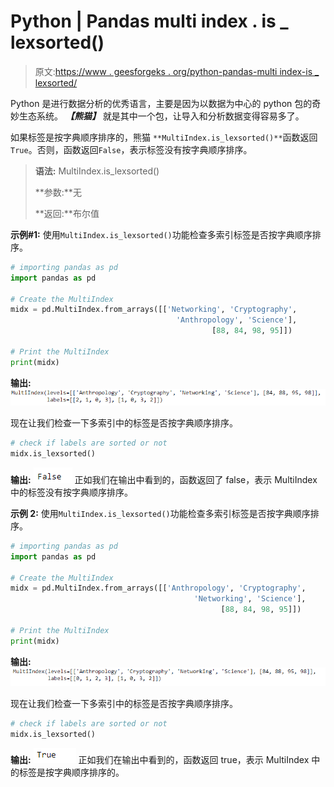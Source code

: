 # Python | Pandas multi index . is _ lexsorted()

> 原文:[https://www . geesforgeks . org/python-pandas-multi index-is _ lexsorted/](https://www.geeksforgeeks.org/python-pandas-multiindex-is_lexsorted/)

Python 是进行数据分析的优秀语言，主要是因为以数据为中心的 python 包的奇妙生态系统。 ***【熊猫】*** 就是其中一个包，让导入和分析数据变得容易多了。

如果标签是按字典顺序排序的，熊猫 `**MultiIndex.is_lexsorted()**`函数返回`True`。否则，函数返回`False`，表示标签没有按字典顺序排序。

> **语法:** MultiIndex.is_lexsorted()
> 
> **参数:**无
> 
> **返回:**布尔值

**示例#1:** 使用`MultiIndex.is_lexsorted()`功能检查多索引标签是否按字典顺序排序。

```py
# importing pandas as pd
import pandas as pd

# Create the MultiIndex
midx = pd.MultiIndex.from_arrays([['Networking', 'Cryptography',
                                     'Anthropology', 'Science'], 
                                             [88, 84, 98, 95]])

# Print the MultiIndex
print(midx)
```

**输出:**
![](img/56d5df2ffad3fd14546b773961d48de0.png)

现在让我们检查一下多索引中的标签是否按字典顺序排序。

```py
# check if labels are sorted or not
midx.is_lexsorted()
```

**输出:**
![](img/d046431f3da7a1b21c8c5e3215a3941f.png)
正如我们在输出中看到的，函数返回了 false，表示 MultiIndex 中的标签没有按字典顺序排序。

**示例 2:** 使用`MultiIndex.is_lexsorted()`功能检查多索引标签是否按字典顺序排序。

```py
# importing pandas as pd
import pandas as pd

# Create the MultiIndex
midx = pd.MultiIndex.from_arrays([['Anthropology', 'Cryptography', 
                                         'Networking', 'Science'], 
                                               [88, 84, 98, 95]])

# Print the MultiIndex
print(midx)
```

**输出:**
![](img/34067e9e1a02a9abfedf23e16269ccd5.png)

现在让我们检查一下多索引中的标签是否按字典顺序排序。

```py
# check if labels are sorted or not
midx.is_lexsorted()
```

**输出:**
![](img/fdc324502f3b24ff304f2be9363d1fa3.png)
正如我们在输出中看到的，函数返回 true，表示 MultiIndex 中的标签是按字典顺序排序的。